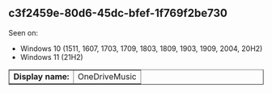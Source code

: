 ## c3f2459e-80d6-45dc-bfef-1f769f2be730

Seen on:
* Windows 10 (1511, 1607, 1703, 1709, 1803, 1809, 1903, 1909, 2004, 20H2)
* Windows 11 (21H2)

<table border="1" class="docutils">
  <tbody>
    <tr>
      <td><b>Display name:</b></td>
      <td>OneDriveMusic</td>
    </tr>
  </tbody>
</table>

